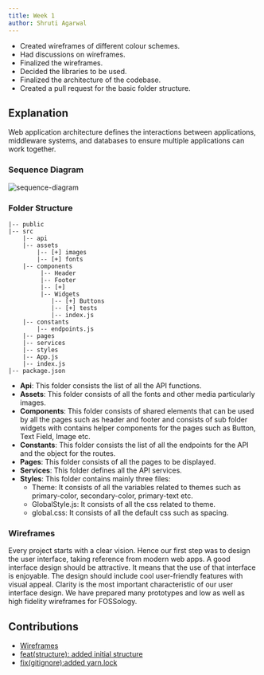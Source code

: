 ```yaml
---
title: Week 1
author: Shruti Agarwal
---
```


<!--
SPDX-License-Identifier: CC-BY-SA-4.0

SPDX-FileCopyrightText: 2021 Shruti Agarwal <mail2shruti.ag@gmail.com>
-->

- Created wireframes of different colour schemes.
- Had discussions on wireframes.
- Finalized the wireframes.
- Decided the libraries to be used.
- Finalized the architecture of the codebase.
- Created a pull request for the basic folder structure.

## Explanation

Web application architecture defines the interactions between applications, middleware systems, and databases to ensure multiple applications can work together.

### Sequence Diagram

![sequence-diagram](/img/reactUI/sequenceDiagram.png)

### Folder Structure

```
|-- public
|-- src
    |-- api
    |-- assets
        |-- [+] images
        |-- [+] fonts
    |-- components
         |-- Header
         |-- Footer
         |-- [+]
         |-- Widgets
            |-- [+] Buttons
            |-- [+] tests
            |-- index.js
    |-- constants
        |-- endpoints.js
    |-- pages
    |-- services
    |-- styles
    |-- App.js
    |-- index.js
|-- package.json
```

- **Api**: This folder consists the list of all the API functions.
- **Assets**: This folder consists of all the fonts and other media particularly images.
- **Components**: This folder consists of shared elements that can be used by all the pages such as header and footer and consists of sub folder widgets with contains helper components for the pages such as Button, Text Field, Image etc.
- **Constants**: This folder consists the list of all the endpoints for the API and the object for the routes.
- **Pages**: This folder consists of all the pages to be displayed.
- **Services**: This folder defines all the API services.
- **Styles**: This folder contains mainly three files:
  - Theme: It consists of all the variables related to themes such as primary-color, secondary-color, primary-text etc.
  - GlobalStyle.js: It consists of all the css related to theme.
  - global.css: It consists of all the default css such as spacing.

### Wireframes

Every project starts with a clear vision. Hence our first step was to design the user interface, taking reference from modern web apps.
A good interface design should be attractive. It means that the use of that interface is enjoyable. The design should include cool user-friendly features with visual appeal. Clarity is the most important characteristic of our user interface design.
We have prepared many prototypes and low as well as high fidelity wireframes for FOSSology.

## Contributions

- [Wireframes](https://github.com/Shruti3004/fossology/wiki/Mockups)
- [feat(structure): added initial structure](https://github.com/fossology/FOSSologyUI/commit/6db51f4543220b680d66e77b35d7a9f3fbdf5c85)
- [fix(gitignore):added yarn.lock](https://github.com/fossology/FOSSologyUI/commit/507bf8bf404fefd40fe4f1de621141b03bcd39e2)
